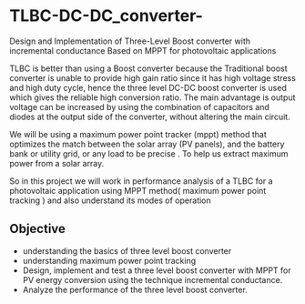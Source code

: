 # TLBC-DC-DC_converter-
Design and Implementation of Three-Level Boost converter with incremental conductance Based on MPPT for photovoltaic applications 

TLBC is better than using a Boost converter because the Traditional boost converter is unable to provide high gain ratio since it has high voltage stress and high duty cycle, hence the three level DC-DC boost converter is used which gives the reliable high conversion ratio. The main advantage is output voltage can be increased by using the combination of capacitors and diodes at the output side of the converter, without altering the main circuit. 

We will be using a maximum power point tracker (mppt) method that optimizes the match between the solar array (PV panels), and the battery bank or utility grid, or any load to be precise . To help us extract maximum power from a solar array. 

So in this project we will work in performance analysis of a TLBC for a photovoltaic application using MPPT method( maximum power point tracking ) 
and also understand its modes of operation

## Objective
* understanding the basics of three level boost converter 
* understanding maximum power point tracking 
* Design, implement and test a three level boost converter with MPPT for PV energy conversion using the technique incremental conductance.
* Analyze the performance of the three level boost converter.

